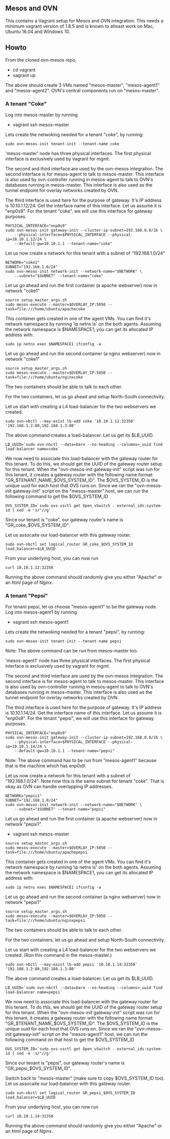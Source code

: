 ## Mesos and OVN

This contains a Vagrant setup for Mesos and OVN integration.  This needs
a minimum vagrant version of 1.8.5 and is known to atleast work on Mac,
Ubuntu 16.04 and Windows 10.

## Howto

From the cloned ovn-mesos repo,
* cd vagrant
* vagrant up 

The above should create 3 VMs named "mesos-master", "mesos-agent1" and
"mesos-agent2".  OVN's central components run on "mesos-master".

### A tenant "Coke"

Log into mesos-master by running
* vagrant ssh mesos-master

Lets create the netwoking needed for a tenant "coke", by running:

```
sudo ovn-mesos-init tenant-init --tenant-name coke
```

'mesos-master' node has three physical interfaces. The first
physical interface is exclusively used by vagrant for mgmt.

The second and third interface are used by the ovn-mesos
integration.  The second interface is for mesos-agent to
talk to mesos-master. This interface is also used by
ovn-controller running in mesos-agent to talk to OVN's databases
running in mesos-master.  This interface is also used as the
tunnel endpoint for overlay networks created by OVN.

The third interface is used here for the purpose of gateway.
It's IP address is 10.10.1.12/24.  Get the interface name of this
interface.  Let us assume it is "enp0s9".  For the tenant "coke",
we will use this interface for gateway purposes.

```
PHYSICAL_INTERFACE="enp0s9"
sudo ovn-mesos-init gateway-init --cluster-ip-subnet=192.168.0.0/16 \
    --physical-interface=$PHYSICAL_INTERFACE --physical-ip=10.10.1.12/24 \
    --default-gw=10.10.1.1 --tenant-name="coke"
```

Let us now create a network for this tenant with a subnet of "192.168.1.0/24"

```
NETWORK="coke1"
SUBNET="192.168.1.0/24"
sudo ovn-mesos-init network-init --network-name="$NETWORK" \
    --subnet="$SUBNET" --tenant-name="coke"
```

Let us go ahead and run the first container (a apache webserver) now in
network "coke1"

```
source setup_master_args.sh
sudo mesos-execute --master=$OVERLAY_IP:5050 --task=file:///home/ubuntu/apachecoke
```

This container gets created in one of the agent VMs. You can find it's network
namespace by running 'ip netns ls' on the both agents.  Assuming the network
namespace is $NAMESPACE1, you can get its allocated IP address with:

```
sudo ip netns exec $NAMESPACE1 ifconfig -a
```

Let us go ahead and run the second container (a nginx webserver) now in
network "coke1"

```
source setup_master_args.sh
sudo mesos-execute --master=$OVERLAY_IP:5050 --task=file:///home/ubuntu/nginxcoke
```

The two containers should be able to talk to each other.

For the two containers, let us go ahead and setup North-South connectivity.

Let us start with creating a L4 load-balancer for the two webservers we
created.

```
sudo ovn-nbctl --may-exist lb-add coke '10.10.1.12:32350' '192.168.1.2:80,192.168.1.3:80'
```

The above command creates a load-balancer. Let us get its $LB_UUID.

```
LB_UUID=`sudo ovn-nbctl --data=bare --no-heading --columns=_uuid find load-balancer name=coke`
```

We now need to associate this load-balancer with the gateway router for this
tenant.  To do this, we should get the UUID of the gateway router setup for
this tenant.  When the "ovn-mesos-init gateway-init" script was run for this
tenant, it creates a gateway router with the following name format:
"GR_$TENANT_NAME_$OVS_SYSTEM_ID".  The $OVS_SYSTEM_ID is the unique uuid
for each host that OVS runs on.  Since we ran the "ovn-mesos-init gateway-init"
script on the "mesos-master" host, we can run the following command to get
the $OVS_SYSTEM_ID

```
OVS_SYSTEM_ID=`sudo ovs-vsctl get Open_vSwitch . external_ids:system-id | sed -e 's/"//g'`
```

Since our tenant is "coke", our gateway router's name is
"GR_coke_$OVS_SYSTEM_ID".

Let us assocaite our load-balancer with this gateway router.

```
sudo ovn-nbctl set logical_router GR_coke_$OVS_SYSTEM_ID load_balancer=$LB_UUID
```

From your underlying host, you can now run

```
curl 10.10.1.12:32350
```

Running the above command should randomly give you either "Apache" or an html
page of Nginx.

### A tenant "Pepsi"

For tenant pepsi, let us choose "mesos-agent1" to be the gateway node.
Log into mesos-agent1 by running
* vagrant ssh mesos-agent1

Lets create the netwoking needed for a tenant "pepsi", by running:

```
sudo ovn-mesos-init tenant-init --tenant-name pepsi
```

Note: The above command can be run from mesos-master too.

'mesos-agent1' node has three physical interfaces. The first
physical interface is exclusively used by vagrant for mgmt.

The second and third interface are used by the ovn-mesos
integration.  The second interface is for mesos-agent to
talk to mesos-master. This interface is also used by
ovn-controller running in mesos-agent to talk to OVN's databases
running in mesos-master.  This interface is also used as the
tunnel endpoint for overlay networks created by OVN.

The third interface is used here for the purpose of gateway.
It's IP address is 10.10.1.14/24.  Get the interface name of this
interface.  Let us assume it is "enp0s9".  For the tenant "pepsi",
we will use this interface for gateway purposes.

```
PHYSICAL_INTERFACE="enp0s9"
sudo ovn-mesos-init gateway-init --cluster-ip-subnet=192.168.0.0/16 \
    --physical-interface=$PHYSICAL_INTERFACE --physical-ip=10.10.1.14/24 \
    --default-gw=10.10.1.1 --tenant-name="pepsi"
```

Note: The above command has to be run from "mesos-agent1" because that
is the machine which has enp0s9.

Let us now create a network for this tenant with a subnet of "192.168.1.0/24".
Note how this is the same subnet for tenant "coke". That is okay as OVN can
handle overlapping IP addresses.

```
NETWORK="pepsi1"
SUBNET="192.168.1.0/24"
sudo ovn-mesos-init network-init --network-name="$NETWORK" \
    --subnet="$SUBNET" --tenant-name="pepsi"
```

Let us go ahead and run the first container (a apache webserver) now in
network "pepsi1".

* vagrant ssh mesos-master

```
source setup_master_args.sh
sudo mesos-execute --master=$OVERLAY_IP:5050 --task=file:///home/ubuntu/apachepepsi
```

This container gets created in one of the agent VMs. You can find it's network
namespace by running 'ip netns ls' on the both agents.  Assuming the network
namespace is $NAMESPACE1, you can get its allocated IP address with:

```
sudo ip netns exec $NAMESPACE1 ifconfig -a
```

Let us go ahead and run the second container (a nginx webserver) now in
network "pepsi1"

```
source setup_master_args.sh
sudo mesos-execute --master=$OVERLAY_IP:5050 --task=file:///home/ubuntu/nginxpepsi
```

The two containers should be able to talk to each other.

For the two containers, let us go ahead and setup North-South connectivity.

Let us start with creating a L4 load-balancer for the two webservers we
created. (Run this command in the mesos-master.)

```
sudo ovn-nbctl --may-exist lb-add pepsi '10.10.1.14:32350' '192.168.1.2:80,192.168.1.3:80'
```

The above command creates a load-balancer. Let us get its $LB_UUID.

```
LB_UUID=`sudo ovn-nbctl --data=bare --no-heading --columns=_uuid find load-balancer name=pepsi`
```

We now need to associate this load-balancer with the gateway router for this
tenant.  To do this, we should get the UUID of the gateway router setup for
this tenant.  When the "ovn-mesos-init gateway-init" script was run for this
tenant, it creates a gateway router with the following name format:
"GR_$TENANT_NAME_$OVS_SYSTEM_ID".  The $OVS_SYSTEM_ID is the unique uuid
for each host that OVS runs on.  Since we ran the "ovn-mesos-init gateway-init"
script on the "mesos-agent1" host, we can run the following command on 
that host to get the $OVS_SYSTEM_ID

```
OVS_SYSTEM_ID=`sudo ovs-vsctl get Open_vSwitch . external_ids:system-id | sed -e 's/"//g'`
```

Since our tenant is "pepsi", our gateway router's name is
"GR_pepsi_$OVS_SYSTEM_ID".

Switch back to "mesos-master" (make sure to copy $OVS_SYSTEM_ID too).
Let us assocaite our load-balancer with this gateway router. 

```
sudo ovn-nbctl set logical_router GR_pepsi_$OVS_SYSTEM_ID load_balancer=$LB_UUID
```

From your underlying host, you can now run

```
curl 10.10.1.14:32350
```

Running the above command should randomly give you either "Apache" or an html
page of Nginx.
